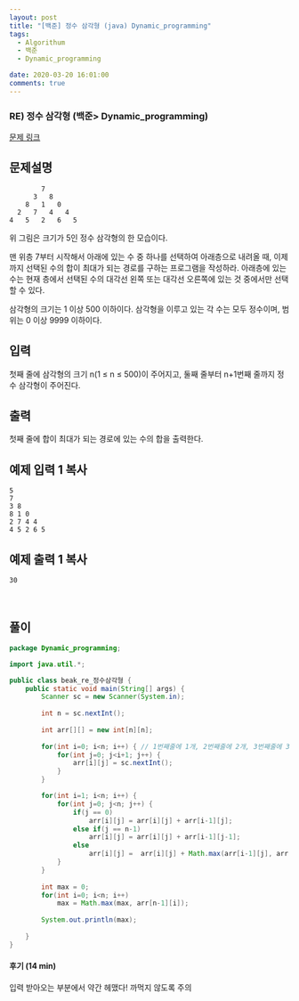 ```yaml
---
layout: post
title: "[백준] 정수 삼각형 (java) Dynamic_programming"
tags:
  - Algorithum
  - 백준
  - Dynamic_programming

date: 2020-03-20 16:01:00
comments: true
---
```




###    RE) 정수 삼각형 (백준> Dynamic_programming)

[문제 링크](https://www.acmicpc.net/problem/1932 )

## 문제설명

```
        7
      3   8
    8   1   0
  2   7   4   4
4   5   2   6   5
```

위 그림은 크기가 5인 정수 삼각형의 한 모습이다.

맨 위층 7부터 시작해서 아래에 있는 수 중 하나를 선택하여 아래층으로 내려올 때, 이제까지 선택된 수의 합이 최대가 되는 경로를 구하는 프로그램을 작성하라. 아래층에 있는 수는 현재 층에서 선택된 수의 대각선 왼쪽 또는 대각선 오른쪽에 있는 것 중에서만 선택할 수 있다.

삼각형의 크기는 1 이상 500 이하이다. 삼각형을 이루고 있는 각 수는 모두 정수이며, 범위는 0 이상 9999 이하이다.

## 입력

첫째 줄에 삼각형의 크기 n(1 ≤ n ≤ 500)이 주어지고, 둘째 줄부터 n+1번째 줄까지 정수 삼각형이 주어진다.

## 출력

첫째 줄에 합이 최대가 되는 경로에 있는 수의 합을 출력한다.

## 예제 입력 1 복사

```
5
7
3 8
8 1 0
2 7 4 4
4 5 2 6 5
```

## 예제 출력 1 복사

```
30
```

<br>

## 풀이

```java
package Dynamic_programming;

import java.util.*;

public class beak_re_정수삼각형 {
	public static void main(String[] args) {
		Scanner sc = new Scanner(System.in);
		
		int n = sc.nextInt();
		
		int arr[][] = new int[n][n];
		
		for(int i=0; i<n; i++) { // 1번째줄에 1개, 2번째줄에 2개, 3번째줄에 3개...
			for(int j=0; j<i+1; j++) {
				arr[i][j] = sc.nextInt();
			}
		}

		for(int i=1; i<n; i++) {
			for(int j=0; j<n; j++) {
				if(j == 0)
					arr[i][j] = arr[i][j] + arr[i-1][j];
				else if(j == n-1)
					arr[i][j] = arr[i][j] + arr[i-1][j-1];
				else 
					arr[i][j] =  arr[i][j] + Math.max(arr[i-1][j], arr[i-1][j-1]);
			}
		}
		
		int max = 0;
		for(int i=0; i<n; i++)
			max = Math.max(max, arr[n-1][i]);
	
		System.out.println(max);
		
	}
}

```

#### 후기 (14 min)

입력 받아오는 부분에서 약간 헤맸다! 까먹지 않도록 주의